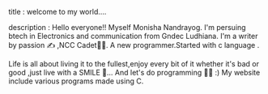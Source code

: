 title : welcome to my world....

description : Hello everyone!!
Myself Monisha Nandrayog.
I'm persuing btech in Electronics and communication from Gndec Ludhiana.
I'm a writer by passion ✍️ ,NCC Cadet👩‍✈️.
A new programmer.Started with c language .

Life is all about living it to the fullest,enjoy every bit of it whether it's bad or good ,just live with a SMILE 🙂...
And let's do programming 👩‍💻
:)
My website include various programs made using C.





